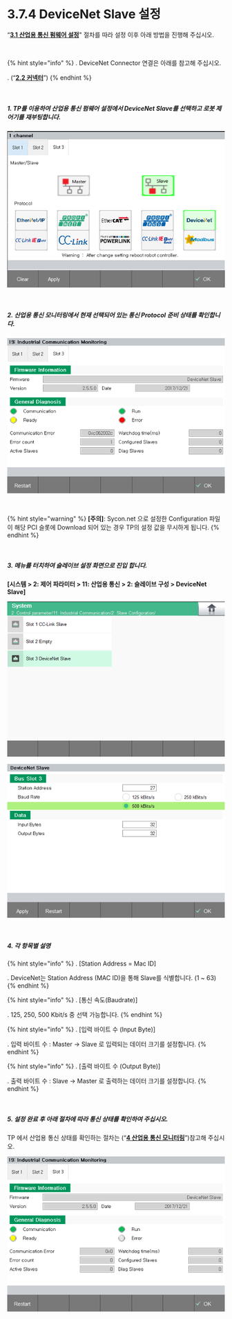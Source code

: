 ﻿# 3.7.4 DeviceNet Slave 설정

“[**3.1 산업용 통신 펌웨어 설정**](../../3-settings-industrial-communication/3-1-Settings-firmware.md)" 절차를 따라 설정 이후 아래 방법을 진행해 주십시오.

<br>

{% hint style="info" %}
\.      DeviceNet Connector 연결은 아래를 참고해 주십시오.

\.      (“[**2.2 커넥터**](../../2-mounting-settings-industrial-communication-card/2-2-Connector.md)”)
{% endhint %}

<br>

##### 1. TP를 이용하여 산업용 통신 펌웨어 설정에서 DeviceNet Slave를 선택하고 로봇 제어기를 재부팅합니다.

![[그림 3.7.4-1 펌웨어 설정]](<../../_assets/3-Settings-Industrial-Communication/3.7-DeviceNet/4-Slave_setting/image_1.png>) 

<br>

##### 2. 산업용 통신 모니터링에서 현재 선택되어 있는 통신 Protocol 준비 상태를 확인합니다.

![[그림 3.7.4-2 산업용 통신 모니터링]](<../../_assets/3-Settings-Industrial-Communication/3.7-DeviceNet/4-Slave_setting/image_2.png>) 

<br>

{% hint style="warning" %}
**\[주의]**: Sycon.net 으로 설정한 Configuration 파일이 해당 PCI 슬롯에 Download 되어 있는 경우 TP의 설정 값을 무시하게 됩니다.
{% endhint %}

<br>

##### 3. 메뉴를 터치하여 슬레이브 설정 화면으로 진입 합니다. 
**\[시스템 > 2: 제어 파라미터 > 11: 산업용 통신 > 2: 슬레이브 구성 >  DeviceNet Slave]**

![[그림 3.7.4-3 슬레이브 설정]](<../../_assets/3-Settings-Industrial-Communication/3.7-DeviceNet/4-Slave_setting/image_3.png>) 

![[그림 3.7.4-4 슬레이브 설정]](<../../_assets/3-Settings-Industrial-Communication/3.7-DeviceNet/4-Slave_setting/image_4.png>) 

<br>

##### 4. 각 항목별 설명

{% hint style="info" %}
\.      [Station Address = Mac ID]

\.      DeviceNet는 Station Address (MAC ID)을 통해 Slave를 식별합니다. (1 ~ 63)
{% endhint %}

{% hint style="info" %}
\.      [통신 속도(Baudrate)]

\.      125, 250, 500 Kbit/s 중 선택 가능합니다.
{% endhint %}

{% hint style="info" %}
\.      [입력 바이트 수 (Input Byte)]

\.      입력 바이트 수 : Master -> Slave 로 입력되는 데이터 크기를 설정합니다.
{% endhint %}

{% hint style="info" %}
\.      [출력 바이트 수 (Output Byte)]

\.      출력 바이트 수 : Slave -> Master 로 출력하는 데이터 크기를 설정합니다.
{% endhint %}


<br>

##### 5. 설정 완료 후 아래 절차에 따라 통신 상태를 확인하여 주십시오.

TP 에서 산업용 통신 상태를 확인하는 절차는 (“[**4 산업용 통신 모니터링**](../../4-monitoring-industrial-communication/README.md)”)참고해 주십시오.

![[그림 3.7.4-5 산업용 통신 모니터링]](<../../_assets/3-Settings-Industrial-Communication/3.7-DeviceNet/4-Slave_setting/image_5.png>) 